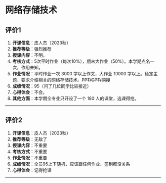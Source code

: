 # 网络存储技术

## 评价1

1. **开课信息**：皮人杰（2023秋）
2. **推荐等级**：强烈推荐
3. **授课内容**：不明。
4. **考核方式**：5次平时作业（每次10%），期末大作业（50%）。本学期点名一次，作用未知。
5. **作业情况**：平时作业一次 3000 字以上作文，大作业 10000 字以上。给定主题，要求介绍相关的网络存储技术。~~PPT/GPT/网搜~~
6. **成绩情况**：95（问了几位同学比较接近）
7. **心得体会**：不会。
8. **其他方面**：本学期全专业只开设了一个 180 人的课堂，选课得抢。

---

## 评价2

1. **开课信息**：皮人杰（2023秋）
2. **推荐等级**：无敌了
3. **授课内容**：不重要
4. **考核方式**：不重要
5. **作业情况**：不重要
6. **成绩情况**：全员95上下随机，应该跟任何作业、签到都没关系
7. **心得体会**：记得抢课

---
